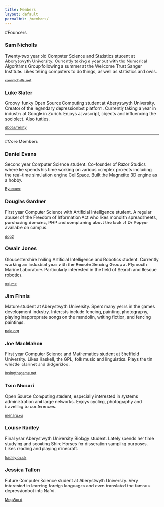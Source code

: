 ```yaml
---
title: Members
layout: default
permalink: /members/
---
```


#Founders
<div class="row row-members">
    <div class="span6">
        <h3>Sam Nicholls</h3>
        <p>Twenty-two year old Computer Science and Statistics student at Aberystwyth University. Currently taking a year out with the Numerical Algorithms Group following a summer at the Wellcome Trust Sanger Institute. Likes telling computers to do things, as well as statistics and owls.</p>
        <small><a href="http://samnicholls.net">samnicholls.net</a></small>
    </div>
    <div class="span6">
        <h3>Luke Slater</h3>
        <p>Groovy, funky Open Source Computing student at Aberystwyth University. Creator of the legendary depressionbot platform. Currently taking a year in industry at Google in Zurich. Enjoys Javascript, objects and influencing the sociolect. Also turtles.</p>
        <small><a href="http://nourishedcloud.com/profile/aberwiki/reality">dbot://reality</a></small>
    </div>
</div>
<hr />

#Core Members
<div class="row row-members">
    <div class="span3">
        <h3>Daniel Evans</h3>
        <p>Second year Computer Science student. Co-founder of Razor Studios where he spends his time working on various complex projects including the real-time simulation engine CellSpace. Built the Magnetite 3D engine as a hobby.</p>
        <small><a href="http://bytecove.co.uk/">Bytecove</a></small>
    </div>
    <div class="span3">
        <h3>Douglas Gardner</h3>
        <p>First year Computer Science with Artificial Intelligence student. A regular abuser of the Freedom of Information Act who likes monolith spreadsheets, purchasing domains, PHP and complaining about the lack of Dr Pepper available on campus.</p>
        <small><a href="http://users.aber.ac.uk/dog2/">dog2</a></small>
    </div>
    <div class="span3">
        <h3>Owain Jones</h3>
        <p>Gloucestershire hailing Artificial Intelligence and Robotics student. Currently working an industrial year with the Remote Sensing Group at Plymouth Marine Laboratory. Particularly interested in the field of Search and Rescue robotics.</p>
        <small><a href="http://odj.me/">odj.me</a></small>
    </div>
    <div class="span3">
        <h3>Jim Finnis</h3>
        <p>Mature student at Aberystwyth University. Spent many years in the games development industry. Interests include fencing, painting, photography, playing inappropriate songs on the mandolin, writing fiction, and fencing paintings.</p>
        <small><a href="http://pale.org">pale.org</a></small>
    </div>
</div>
<div class="row row-members">
    <div class="span3">
        <h3>Joe MacMahon</h3>
        <p>First year Computer Science and Mathematics student at Sheffield University. Likes Haskell, the GPL, folk music and linguistics. Plays the tin whistle, clarinet and didgeridoo.</p>
        <small><a href="http://losingthegame.net/">losingthegame.net</a></small>
    </div>
    <div class="span3">
        <h3>Tom Menari</h3>
        <p>Open Source Computing student, especially interested in systems administration and large networks. Enjoys cycling, photography and travelling to conferences.</p>
        <small><a href="http://menari.eu/">menaru.eu</a></small>
    </div>
    <div class="span3">
        <h3>Louise Radley</h3>
        <p>Final year Aberystwyth University Biology student. Lately spends her time studying and scouting Shire Horses for disseration sampling purposes. Likes reading and playing minecraft.</p>
        <small><a href="http://lradley.co.uk/">lradley.co.uk</a></small>
    </div>
    <div class="span3">
        <h3>Jessica Tallon</h3>
        <p>Future Computer Science student at Aberystwyth University. Very interested in learning foreign languages and even translated the famous depressionbot into Na'vi.</p>
        <small><a href="http://megworld.co.uk/">MegWorld</a></small>
    </div>
</div>
